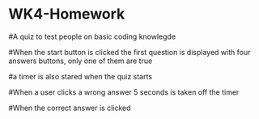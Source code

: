 # WK4-Homework

#A quiz to test people on basic coding knowlegde 

#When the start button is clicked the first question is displayed with four answers buttons, only one of them are true

#a timer is also stared when the quiz starts

#When a user clicks a wrong answer 5 seconds is taken off the timer

#When the correct answer is clicked 
